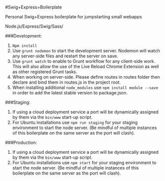 #Swig+Express=Boilerplate

Personal Swig+Express boilerplate for jumpstarting small webapps

Node.js/Express/Swig/Sass/

###Development:
1. `Npm install`
2. Use  `grunt nodemon` to start the development server. Nodemon will watch any server-side files and restart the server on save.
3. Use `grunt watch` to enable to Grunt workflow for any client-side work. This will also allow the use of the Live Reload Chrome Extension as well as other registered Grunt tasks.
4. When working on server-side. Please define routes in routes folder then declare and bind them in routes.js in the project root.
5. When installing additional `node_modules` use `npm install module --save` in order to add the latest stable version to package.json.

###Staging:
1. If using a cloud deployment service a port will be dynamically assigned by them via the `bin/www` start-up script.
2. For Ubuntu installations use `npm run staging` for your staging environment to start the node server. (Be mindful of multiple instances of this boilerplate on the same server as the port will clash).


###Production:
1. If using a cloud deployment service a port will be dynamically assigned by them via the `bin/www` start-up script.
2. For Ubuntu installations use `npm start` for your staging environment to start the node server. (Be mindful of multiple instances of this boilerplate on the same server as the port will clash).

